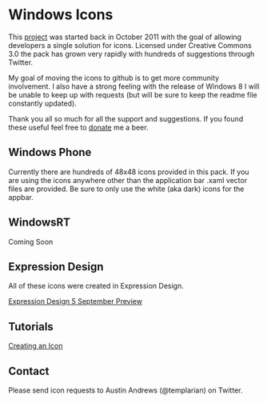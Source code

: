 # Windows Icons

This [project](http://templarian.com/project_windows_phone_icons/) was started back in October 2011 with the goal of allowing developers a single solution for icons. Licensed under Creative Commons 3.0 the pack has grown very rapidly with hundreds of suggestions through Twitter.

My goal of moving the icons to github is to get more community involvement. I also have a strong feeling with the release of Windows 8 I will be unable to keep up with requests (but will be sure to keep the readme file constantly updated).

Thank you all so much for all the support and suggestions. If you found these useful feel free to [donate](https://www.paypal.com/cgi-bin/webscr?cmd=_donations&business=JAJEKK28BB6EQ&lc=US&item_name=Templarian&item_number=git%2dwindows%2dicons&currency_code=USD&bn=PP%2dDonationsBF%3abtn_donate_SM%2egif%3aNonHosted) me a beer.

## Windows Phone

Currently there are hundreds of 48x48 icons provided in this pack. If you are using the icons anywhere other than the application bar .xaml vector files are provided. Be sure to only use the white (aka dark) icons for the appbar.

## WindowsRT

Coming Soon

## Expression Design

All of these icons were created in Expression Design.

[Expression Design 5 September Preview](http://www.microsoft.com/en-us/download/details.aspx?id=27579)

## Tutorials

[Creating an Icon](http://templarian.com/2011/08/06/tutorial_creating_an_icon/)

## Contact

Please send icon requests to Austin Andrews (@templarian) on Twitter.